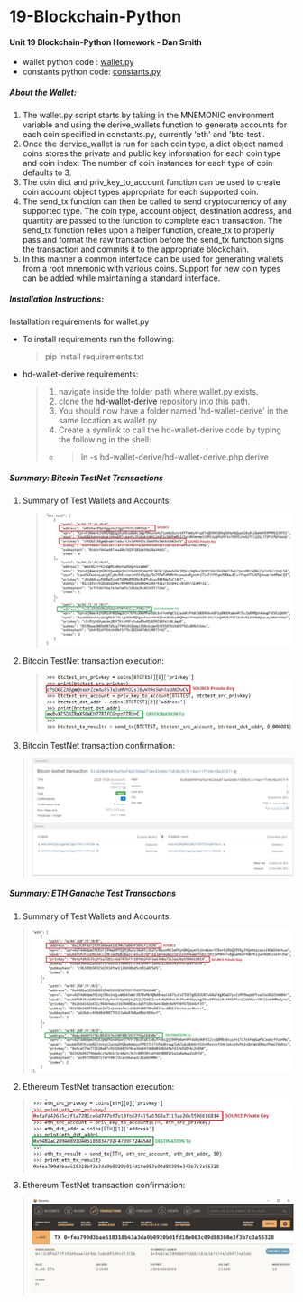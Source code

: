 # 19-Blockchain-Python

#### Unit 19 Blockchain-Python Homework - Dan Smith  
* wallet python code : [wallet.py](./wallet/wallet.py)
* constants python code: [constants.py](./wallet/constants.py)

##### About the Wallet:  
  1. The wallet.py script starts by taking in the MNEMONIC environment variable and using the derive_wallets function to generate accounts for each coin specified in constants.py, currently 'eth' and 'btc-test'.  
  2. Once the dervice_wallet is run for each coin type, a dict object named coins stores the private and public key information for each coin type and coin index.  The number of coin instances for each type of coin defaults to 3.
  3. The coin dict and priv_key_to_account function can be used to create coin account object types appropriate for each supported coin.
  4. The send_tx function can then be called to send cryptocurrency of any supported type. The coin type, account object, destination address, and quantity are passed to the function to complete each transaction. The send_tx function relies upon a helper function, create_tx to properly pass and format the raw transaction before the send_tx function signs the transaction and commits it to the appropriate blockchain.
  5. In this manner a common interface can be used for generating wallets from a root mnemonic with various coins. Support for new coin types can be added while maintaining a standard interface.

##### Installation Instructions:
Installation requirements for wallet.py  
* To install requirements run the following:
  > pip install requirements.txt 
* hd-wallet-derive requirements:
  > 1. navigate inside the folder path where wallet.py exists.
  > 2. clone the [hd-wallet-derive](https://github.com/dan-da/hd-wallet-derive) repository into this path.
  > 3. You should now have a folder named 'hd-wallet-derive' in the same location as wallet.py
  > 4. Create a symlink to call the hd-wallet-derive code by typing the following in the shell:  
  > * > ln -s hd-wallet-derive/hd-wallet-derive.php derive

##### Summary: Bitcoin TestNet Transactions  
1. Summary of Test Wallets and Accounts:  
    > ![Summary of Test Wallets and Accounts](./images/summary_btctest_addrs_markedup.jpg)  

2. Bitcoin TestNet transaction execution:  
    > ![Bitcoin TestNet transaction execution](./images/wallet_btc-test_transaction_markedup.jpg)  

3. Bitcoin TestNet transaction confirmation:  
  > ![Bitcoin TestNet transaction execution](./images/tbit_trans_confirm.jpg)  


##### Summary: ETH Ganache Test Transactions  
1. Summary of Test Wallets and Accounts:  
  > ![Summary of Test Wallets and Accounts](./images/summary_eth_addrs_markedup.jpg)

2. Ethereum TestNet transaction execution:  
  > ![ETH TestNet transaction execution](./images/wallet_eth_transaction_markedup.jpg)

3. Ethereum TestNet transaction confirmation:  
  > ![ETH TestNet transaction execution](./images/eth_trans_confirm.jpg)